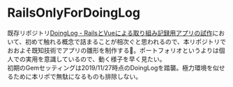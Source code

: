 # RailsOnlyForDoingLog
既存リポジトリ[DoingLog - RailsとVueによる取り組み記録用アプリの試作](https://github.com/RiSEblackbird/DoingLog)において、初めて触れる概念で詰まることが相次ぐと思われるので、本リポジトリでおおよそ既知技術でアプリの雛形を制作する。ポートフォリオというよりは個人での実用を意識しているので、動く様子を早く見たい。  
初期のGemセッティングは2019/11/27時点のDoingLogを踏襲。極力環境を似せるために本リポで無駄になるものも排除しない。